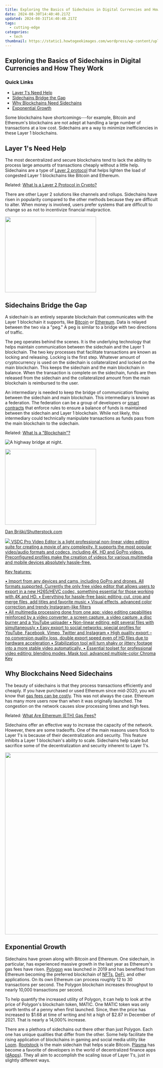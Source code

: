 ```yaml
---
title: Exploring the Basics of Sidechains in Digital Currencies and How They Work
date: 2024-08-30T14:40:40.217Z
updated: 2024-08-31T14:40:40.217Z
tags:
  - cutting-edge
categories:
  - tech
thumbnail: https://static1.howtogeekimages.com/wordpress/wp-content/uploads/2022/04/shutterstock_1061069282.png
---
```


## Exploring the Basics of Sidechains in Digital Currencies and How They Work

### Quick Links

* [Layer 1's Need Help](https://extra-lessons.techidaily.com/from-disarray-to-artwork-your-collage-journey/)
* [Sidechains Bridge the Gap](https://some-skills.techidaily.com/unveiling-samsungs-image-editing-software-insights-for-2024/)
* [Why Blockchains Need Sidechains](https://extra-skills.techidaily.com/2024-approved-race-away-slow-motion-on-your-android-device/)
* [Exponential Growth](https://extra-skills.techidaily.com/lg-digital-cinema-31mu97-b-4k-monitor-review-for-2024/)

 Some blockchains have shortcomings---for example, Bitcoin and Ethereum's blockchains are not adept at handling a large number of transactions at a low cost. Sidechains are a way to minimize inefficiencies in these Layer 1 blockchains.

##  Layer 1's Need Help

 The most decentralized and secure blockchains tend to lack the ability to process large amounts of transactions cheaply without a little help. Sidechains are a type of [Layer 2 protocol](https://android-unlock.techidaily.com/how-to-remove-a-previously-synced-google-account-from-your-motorola-razr-40-by-drfone-android/) that helps lighten the load of congested Layer 1 blockchains like Bitcoin and Ethereum.

Related: [What Is a Layer 2 Protocol in Crypto?](https://android-unlock.techidaily.com/how-to-remove-a-previously-synced-google-account-from-your-motorola-razr-40-by-drfone-android/) 

 There are other Layer 2 solutions like channels and rollups. Sidechains have risen in popularity compared to the other methods because they are difficult to alter. When money is involved, users prefer systems that are difficult to change so as not to incentivize financial malpractice.

<!-- affiliate ads begin -->
<a href="https://printrendy.pxf.io/c/5597632/1453720/17020" target="_top" id="1453720"><img src="//a.impactradius-go.com/display-ad/17020-1453720" border="0" alt="" width="300" height="250"/></a><img height="0" width="0" src="https://imp.pxf.io/i/5597632/1453720/17020" style="position:absolute;visibility:hidden;" border="0" />
<!-- affiliate ads end -->
##  Sidechains Bridge the Gap

 A sidechain is an entirely separate blockchain that communicates with the Layer 1 blockchain it supports, like [Bitcoin](https://extra-support.techidaily.com/navigating-through-excellent-hdr-cam-choices-for-2024/) or [Ethereum](https://extra-information.techidaily.com/in-2024-automated-opener-your-srt-files-windows-and-mac/). Data is relayed between the two via a "peg." A peg is similar to a bridge with two directions of traffic.

 The peg operates behind the scenes. It is the underlying technology that helps maintain communication between the sidechain and the Layer 1 blockchain. The two key processes that facilitate transactions are known as locking and releasing. Locking is the first step. Whatever amount of cryptocurrency is used on the sidechain is collateralized and locked on the main blockchain. This keeps the sidechain and the main blockchain in balance. When the transaction is complete on the sidechain, funds are then released from the sidechain and the collateralized amount from the main blockchain is reimbursed to the user.

 An intermediary is needed to keep the bridge of communication flowing between the sidechain and main blockchain. This intermediary is known as a federation. The federation can be a group of developers or [smart contracts](https://extra-information.techidaily.com/in-2024-automated-opener-your-srt-files-windows-and-mac/) that enforce rules to ensure a balance of funds is maintained between the sidechain and Layer 1 blockchain. While not likely, this intermediary could technically manipulate transactions as funds pass from the main blockchain to the sidechain.

Related: [What Is a "Blockchain"?](https://facebook-videos.techidaily.com/updated-2024-approved-top-playlist-hits-social-medias-1-10-video-winners/) 

![A highway bridge at night.](https://static1.howtogeekimages.com/wordpress/wp-content/uploads/2022/04/bridge.jpg) 

<!-- affiliate ads begin -->
<a href="https://caperobbin.sjv.io/c/5597632/2006123/18460" target="_top" id="2006123"><img src="//a.impactradius-go.com/display-ad/18460-2006123" border="0" alt="" width="300" height="250"/></a><img height="0" width="0" src="https://imp.pxf.io/i/5597632/2006123/18460" style="position:absolute;visibility:hidden;" border="0" />
<!-- affiliate ads end -->
[Dan Briški/Shutterstock.com](https://www.shutterstock.com/image-photo/highway-bridge-night-376134517)

<!-- affiliate ads begin -->
<a href="https://secure.2checkout.com/order/checkout.php?PRODS=4693127&QTY=1&AFFILIATE=108875&CART=1"><img src="https://www.videosoftdev.com/images/video_editor/screenshots/1.jpg" border="0">
VSDC Pro Video Editor is a light professional non-linear video editing suite for creating a movie of any complexity. It supports the most popular video/audio formats and codecs, including 4K, HD and GoPro videos. Preconfigured profiles make the creation of videos for various multimedia and mobile devices absolutely hassle-free.

Key features:

•	Import from any devices and cams, including GoPro and drones. All formats supported. Сurrently the only free video editor that allows users to export in a new H265/HEVC codec, something essential for those working with 4K and HD.
•	Everything for hassle-free basic editing: cut, crop and merge files, add titles and favorite music
•	Visual effects, advanced color correction and trendy Instagram-like filters   
•	All multimedia processing done from one app: video editing capabilities reinforced by  a video converter, a screen capture, a video capture, a disc burner and a YouTube uploader
•	Non-linear editing: edit several files with simultaneously 
•	Easy export to social networks: special profiles for YouTube, Facebook, Vimeo, Twitter and Instagram
•	High quality export – no conversion quality loss, double export speed even of HD files due to hardware acceleration
•	Stabilization tool will turn shaky or jittery footage into a more stable video automatically. 
•	Essential toolset for professional video editing: blending modes, Mask tool, advanced multiple-color Chroma Key  
</a>
<!-- affiliate ads end -->
##  Why Blockchains Need Sidechains

 The beauty of sidechains is that they process transactions efficiently and cheaply. If you have purchased or used Ethereum since mid-2020, you will know that [gas fees can be costly](https://screen-video-capture.techidaily.com/new-unleashing-creativity-how-to-master-io-screen-capture-for-2024/). This was not always the case. Ethereum has many more users now than when it was originally launched. The congestion on the network causes slow processing times and high fees.

Related: [What Are Ethereum (ETH) Gas Fees?](https://screen-video-capture.techidaily.com/new-unleashing-creativity-how-to-master-io-screen-capture-for-2024/) 

 Sidechains offer an effective way to increase the capacity of the network. However, there are some tradeoffs. One of the main reasons users flock to Layer 1's is because of their decentralization and security. This feature inhibits a Layer 1 blockchain's ability to scale. Sidechains help scale but sacrifice some of the decentralization and security inherent to Layer 1's.

<!-- affiliate ads begin -->
<a href="https://appsumo.8odi.net/c/5597632/2082535/7443" target="_top" id="2082535"><img src="//a.impactradius-go.com/display-ad/7443-2082535" border="0" alt="" width="1200" height="600"/></a><img height="0" width="0" src="https://appsumo.8odi.net/i/5597632/2082535/7443" style="position:absolute;visibility:hidden;" border="0" />
<!-- affiliate ads end -->
##  Exponential Growth

 Sidechains have grown along with Bitcoin and Ethereum. One sidechain, in particular, has experienced massive growth in the last year as Ethereum's gas fees have risen. [Polygon](https://polygon.technology/) was launched in 2019 and has benefited from Ethereum becoming the preferred blockchain of [NFTs](https://sound-tweaking.techidaily.com/updated-2024-approved-mastering-echo-effects-implementing-reverb-in-digital-sound-environments-windows-edition/), [DeFi](https://facebook-record-videos.techidaily.com/new-the-monetary-journey-of-ajey-nagar-on-youtube/), and other applications. On its own Ethereum can process roughly 12 to 30 transactions per second. The Polygon blockchain increases throughput to nearly 10,000 transactions per second.

 To help quantify the increased utility of Polygon, it can help to look at the price of Polygon's blockchain token, MATIC. One MATIC token was only worth tenths of a penny when first launched. Since, then the price has increased to $1.68 at time of writing and hit a high of $2.87 in December of 2021\. That is nearly a 14,000% increase.

 There are a plethora of sidechains out there other than just Polygon. Each one has unique qualities that differ from the other. Some help facilitate the rising application of blockchains in gaming and social media utility like [Loom](https://loomx.io/). [Rootstock](https://www.rsk.co/) is the main sidechain that helps scale Bitcoin. [Plasma](https://plasma.io/) has become a favorite of developers in the world of decentralized finance apps ([dApps](https://some-knowledge.techidaily.com/in-2024-exploring-mozillas-split-screen-technique-in-firefox/)). They all aim to accomplish the scaling issue of Layer 1's, just in slightly different ways.

<ins class="adsbygoogle"
     style="display:block"
     data-ad-format="autorelaxed"
     data-ad-client="ca-pub-7571918770474297"
     data-ad-slot="1223367746"></ins>



<ins class="adsbygoogle"
     style="display:block"
     data-ad-client="ca-pub-7571918770474297"
     data-ad-slot="8358498916"
     data-ad-format="auto"
     data-full-width-responsive="true"></ins>


